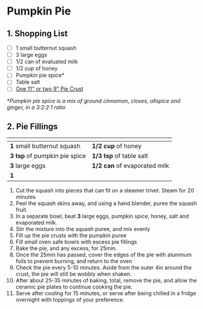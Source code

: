 # Pumpkin Pie

## 1. Shopping List
- [ ] 1 small butternut squash
- [ ] 3 large eggs
- [ ] 1/2 can of evaluated milk
- [ ] 1/2 cup of honey
- [ ] Pumpkin pie spice*
- [ ] Table salt
- [ ] [One 11" or two 9" Pie Crust][1]

**Pumpkin pie spice is a mix of ground cinnamon, cloves, allspice and ginger, in a 3:2:2:1 ratio*

## 2. Pie Fillings
|<!-- -->|<!-- -->|
|---|---|
| **1** small butternut squash |**1/2 cup** of honey |
| **3 tsp** of pumpkin pie spice | **1/3 tsp** of table salt |
| **3** large eggs | **1/2 can** of evaporated milk |
| **1** | |

1. Cut the squash into pieces that can fit on a steamer trivet. Steam for 20 minutes
2. Peel the squash skins away, and using a hand blender, puree the squash fruit.
3. In a separate bowl, beat **3** large eggs, pumpkin spice, honey, salt and evaporated milk. 
4. Stir the mixture into the squash puree, and mix evenly
5. Fill up the pie crusts with the pumpkin puree
6. Fill small oven safe bowls with excess pie fillings
7. Bake the pie, and any excess, for 25min.
8. Once the 25min has passed, cover the edges of the pie with aluminum foils to prevent burning, and return to the oven
9. Check the pie every 5-10 minutes. Aside from the outer 4in around the crust, the pie will still be wobbly when shaken.
10. After about 25-35 minutes of baking, total, remove the pie, and allow the ceramic pie plates to continue cooking the pie.
11. Serve after cooling for 15 minutes, or serve after being chilled in a fridge overnight with toppings of your preference.

[1]: https://github.com/nanotalks/recipes/blob/master/Dessert/General%20Purpose%20Pie%Crust.md
